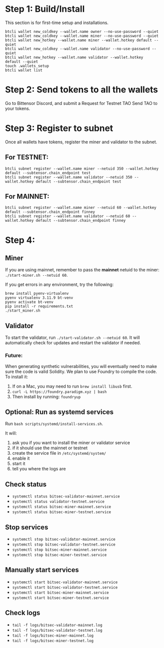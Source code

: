 # Step 1: Build/Install

This section is for first-time setup and installations.

```
btcli wallet new_coldkey --wallet.name owner --no-use-password --quiet
btcli wallet new_coldkey --wallet.name miner --no-use-password --quiet
btcli wallet new_hotkey --wallet.name miner --wallet.hotkey default --quiet
btcli wallet new_coldkey --wallet.name validator --no-use-password --quiet
btcli wallet new_hotkey --wallet.name validator --wallet.hotkey default --quiet
touch .wallets_setup
btcli wallet list
```

# Step 2: Send tokens to all the wallets

Go to Bittensor Discord, and submit a Request for Testnet TAO
Send TAO to your tokens.

# Step 3: Register to subnet

Once all wallets have tokens, register the miner and validator to the subnet.

## For TESTNET:

```
btcli subnet register --wallet.name miner --netuid 350 --wallet.hotkey default --subtensor.chain_endpoint test
btcli subnet register --wallet.name validator --netuid 350 --wallet.hotkey default --subtensor.chain_endpoint test
```

## For MAINNET:

```
btcli subnet register --wallet.name miner --netuid 60 --wallet.hotkey default --subtensor.chain_endpoint finney
btcli subnet register --wallet.name validator --netuid 60 --wallet.hotkey default --subtensor.chain_endpoint finney
```

# Step 4:

## Miner

If you are using mainnet, remember to pass the **mainnet** netuid to the miner: `./start-miner.sh --netuid 60`.

If you get errors in any environment, try the following:

```
brew install pyenv-virtualenv
pyenv virtualenv 3.11.9 bt-venv
pyenv activate bt-venv
pip install -r requirements.txt
./start_miner.sh
```

## Validator

To start the validator, run `./start-validator.sh --netuid 60`. It will automatically check for updates and restart the validator if needed.

### Future:

When generating synthetic vulnerabilities, you will eventually need to make sure the code is valid Solidity. We plan to use Foundry to compile the code. To install it:

1. If on a Mac, you may need to run `brew install libusb` first.
2. `curl -L https://foundry.paradigm.xyz | bash`
3. Then install by running: `foundryup`

## Optional: Run as systemd services

Run `bash scripts/systemd/install-services.sh`.

It will: 
1. ask you if you want to install the miner or validator service
2. if it should use the mainnet or testnet 
3. create the service file in `/etc/systemd/system/` 
4. enable it 
5. start it
6. tell you where the logs are

## Check status
- `systemctl status bitsec-validator-mainnet.service`
- `systemctl status validator-testnet.service`
- `systemctl status bitsec-miner-mainnet.service`
- `systemctl status bitsec-miner-testnet.service`

## Stop services
- `systemctl stop bitsec-validator-mainnet.service`
- `systemctl stop bitsec-validator-testnet.service`
- `systemctl stop bitsec-miner-mainnet.service`
- `systemctl stop bitsec-miner-testnet.service`

## Manually start services
- `systemctl start bitsec-validator-mainnet.service`
- `systemctl start bitsec-validator-testnet.service`
- `systemctl start bitsec-miner-mainnet.service`
- `systemctl start bitsec-miner-testnet.service`

## Check logs
- `tail -f logs/bitsec-validator-mainnet.log`
- `tail -f logs/bitsec-validator-testnet.log`
- `tail -f logs/bitsec-miner-mainnet.log`
- `tail -f logs/bitsec-miner-testnet.log`



